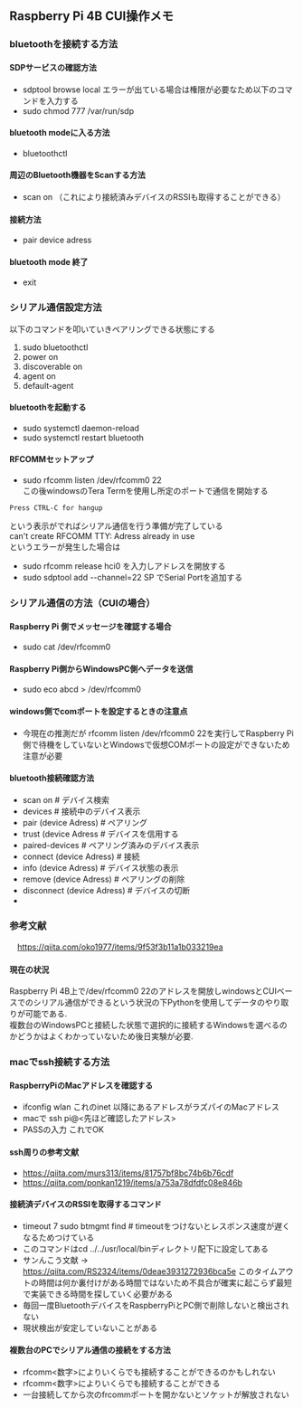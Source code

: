 ## Raspberry Pi 4B CUI操作メモ

### bluetoothを接続する方法
#### SDPサービスの確認方法
 - sdptool browse local
エラーが出ている場合は権限が必要なため以下のコマンドを入力する<br />
 - sudo chmod 777 /var/run/sdp

#### bluetooth modeに入る方法
 - bluetoothctl

#### 周辺のBluetooth機器をScanする方法
 - scan on （これにより接続済みデバイスのRSSIも取得することができる）

#### 接続方法
 - pair device adress

#### bluetooth mode 終了
 - exit

### シリアル通信設定方法
以下のコマンドを叩いていきペアリングできる状態にする<br />
1. sudo bluetoothctl
2. power on
3. discoverable on
4. agent on
5. default-agent

#### bluetoothを起動する
 - sudo systemctl daemon-reload <br />
 - sudo systemctl restart bluetooth

#### RFCOMMセットアップ
 - sudo rfcomm listen /dev/rfcomm0 22 <br />
この後windowsのTera Termを使用し所定のポートで通信を開始する <br />
```
Press CTRL-C for hangup 
```
という表示がでればシリアル通信を行う準備が完了している <br />
can't create RFCOMM TTY: Adress already in use<br />
というエラーが発生した場合は
 - sudo rfcomm release hci0
を入力しアドレスを開放する
 - sudo sdptool add --channel=22 SP
でSerial Portを追加する
### シリアル通信の方法（CUIの場合）
#### Raspberry Pi 側でメッセージを確認する場合
 - sudo cat /dev/rfcomm0

#### Raspberry Pi側からWindowsPC側へデータを送信
 - sudo eco abcd > /dev/rfcomm0

#### windows側でcomポートを設定するときの注意点
 - 今現在の推測だが rfcomm listen /dev/rfcomm0 22を実行してRaspberry Pi側で待機をしていないとWindowsで仮想COMポートの設定ができないため注意が必要

#### bluetooth接続確認方法
 - scan on # デバイス検索
 - devices # 接続中のデバイス表示
 - pair (device Adress) # ペアリング
 - trust (device Adress # デバイスを信用する
 - paired-devices # ペアリング済みのデバイス表示
 - connect (device Adress) # 接続
 - info (device Adress) # デバイス状態の表示
 - remove (device Adress) # ペアリングの削除
 - disconnect (device Adress) # デバイスの切断
 - 
### 参考文献
　https://qiita.com/oko1977/items/9f53f3b11a1b033219ea

#### 現在の状況
Raspberry Pi 4B上で/dev/rfcomm0 22のアドレスを開放しwindowsとCUIベースでのシリアル通信ができるという状況の下Pythonを使用してデータのやり取りが可能である.<br />
複数台のWindowsPCと接続した状態で選択的に接続するWindowsを選べるのかどうかはよくわかっていないため後日実験が必要.

### macでssh接続する方法
#### RaspberryPiのMacアドレスを確認する
 - ifconfig wlan
これのinet 以降にあるアドレスがラズパイのMacアドレス
 - macで ssh pi@<先ほど確認したアドレス>
 - PASSの入力
これでOK

#### ssh周りの参考文献
 - https://qiita.com/murs313/items/81757bf8bc74b6b76cdf
 - https://qiita.com/ponkan1219/items/a753a78dfdfc08e846b

#### 接続済デバイスのRSSIを取得するコマンド
 - timeout 7 sudo btmgmt find # timeoutをつけないとレスポンス速度が遅くなるためつけている
 - このコマンドはcd ../../usr/local/binディレクトリ配下に設定してある
 - サンんこう文献 → https://qiita.com/RS2324/items/0deae3931272936bca5e
 このタイムアウトの時間は何か裏付けがある時間ではないため不具合が確実に起こらず最短で実装できる時間を探していく必要がある
 - 毎回一度BluetoothデバイスをRaspberryPiとPC側で削除しないと検出されない
 - 現状検出が安定していないことがある

#### 複数台のPCでシリアル通信の接続をする方法
 - rfcomm<数字>によりいくらでも接続することができるのかもしれない
 - rfcomm<数字>によりいくらでも接続することができる
 - 一台接続してから次のfrcommポートを開かないとソケットが解放されない
